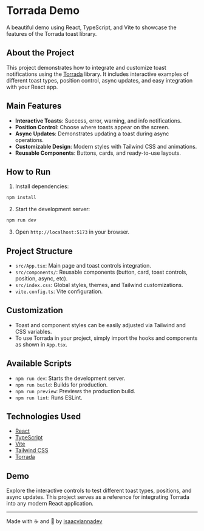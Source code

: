 

# Torrada Demo

A beautiful demo using React, TypeScript, and Vite to showcase the features of the Torrada toast library.

## About the Project

This project demonstrates how to integrate and customize toast notifications using the [Torrada](https://www.npmjs.com/package/torrada) library. It includes interactive examples of different toast types, position control, async updates, and easy integration with your React app.

## Main Features

- **Interactive Toasts**: Success, error, warning, and info notifications.
- **Position Control**: Choose where toasts appear on the screen.
- **Async Updates**: Demonstrates updating a toast during async operations.
- **Customizable Design**: Modern styles with Tailwind CSS and animations.
- **Reusable Components**: Buttons, cards, and ready-to-use layouts.

## How to Run

1. Install dependencies:
  ```bash
  npm install
  ```
2. Start the development server:
  ```bash
  npm run dev
  ```
3. Open `http://localhost:5173` in your browser.

## Project Structure

- `src/App.tsx`: Main page and toast controls integration.
- `src/components/`: Reusable components (button, card, toast controls, position, async, etc).
- `src/index.css`: Global styles, themes, and Tailwind customizations.
- `vite.config.ts`: Vite configuration.

## Customization

- Toast and component styles can be easily adjusted via Tailwind and CSS variables.
- To use Torrada in your project, simply import the hooks and components as shown in `App.tsx`.

## Available Scripts

- `npm run dev`: Starts the development server.
- `npm run build`: Builds for production.
- `npm run preview`: Previews the production build.
- `npm run lint`: Runs ESLint.

## Technologies Used

- [React](https://react.dev/)
- [TypeScript](https://www.typescriptlang.org/)
- [Vite](https://vitejs.dev/)
- [Tailwind CSS](https://tailwindcss.com/)
- [Torrada](https://www.npmjs.com/package/torrada)

## Demo

Explore the interactive controls to test different toast types, positions, and async updates. This project serves as a reference for integrating Torrada into any modern React application.

---

Made with ☕ and 🍞 by [isaacviannadev](https://github.com/isaacviannadev)
